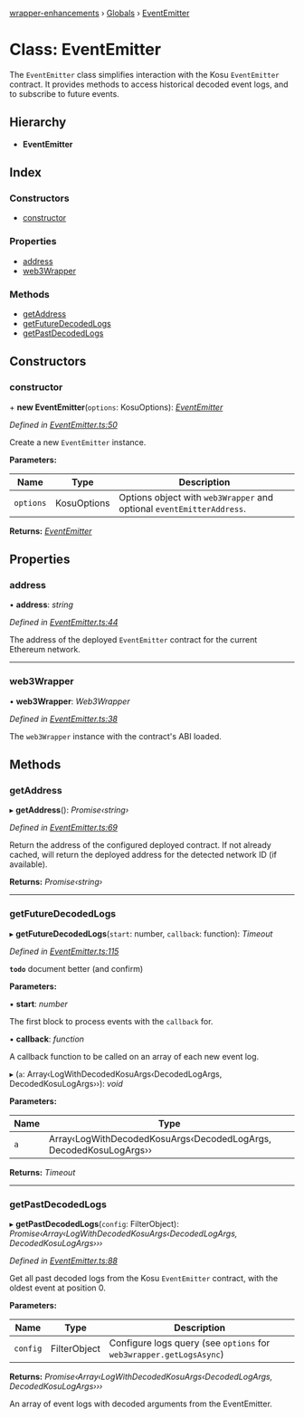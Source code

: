 [wrapper-enhancements](../README.md) › [Globals](../globals.md) › [EventEmitter](eventemitter.md)

# Class: EventEmitter

The `EventEmitter` class simplifies interaction with the Kosu `EventEmitter`
contract. It provides methods to access historical decoded event logs, and
to subscribe to future events.

## Hierarchy

* **EventEmitter**

## Index

### Constructors

* [constructor](eventemitter.md#constructor)

### Properties

* [address](eventemitter.md#address)
* [web3Wrapper](eventemitter.md#web3wrapper)

### Methods

* [getAddress](eventemitter.md#getaddress)
* [getFutureDecodedLogs](eventemitter.md#getfuturedecodedlogs)
* [getPastDecodedLogs](eventemitter.md#getpastdecodedlogs)

## Constructors

###  constructor

\+ **new EventEmitter**(`options`: KosuOptions): *[EventEmitter](eventemitter.md)*

*Defined in [EventEmitter.ts:50](https://github.com/ParadigmFoundation/kosu-monorepo/blob/821f0d85/packages/kosu-wrapper-enhancements/src/EventEmitter.ts#L50)*

Create a new `EventEmitter` instance.

**Parameters:**

Name | Type | Description |
------ | ------ | ------ |
`options` | KosuOptions | Options object with `web3Wrapper` and optional `eventEmitterAddress`.  |

**Returns:** *[EventEmitter](eventemitter.md)*

## Properties

###  address

• **address**: *string*

*Defined in [EventEmitter.ts:44](https://github.com/ParadigmFoundation/kosu-monorepo/blob/821f0d85/packages/kosu-wrapper-enhancements/src/EventEmitter.ts#L44)*

The address of the deployed `EventEmitter` contract for the current Ethereum
network.

___

###  web3Wrapper

• **web3Wrapper**: *Web3Wrapper*

*Defined in [EventEmitter.ts:38](https://github.com/ParadigmFoundation/kosu-monorepo/blob/821f0d85/packages/kosu-wrapper-enhancements/src/EventEmitter.ts#L38)*

The `web3Wrapper` instance with the contract's ABI loaded.

## Methods

###  getAddress

▸ **getAddress**(): *Promise‹string›*

*Defined in [EventEmitter.ts:69](https://github.com/ParadigmFoundation/kosu-monorepo/blob/821f0d85/packages/kosu-wrapper-enhancements/src/EventEmitter.ts#L69)*

Return the address of the configured deployed contract. If not already cached,
will return the deployed address for the detected network ID (if available).

**Returns:** *Promise‹string›*

___

###  getFutureDecodedLogs

▸ **getFutureDecodedLogs**(`start`: number, `callback`: function): *Timeout*

*Defined in [EventEmitter.ts:115](https://github.com/ParadigmFoundation/kosu-monorepo/blob/821f0d85/packages/kosu-wrapper-enhancements/src/EventEmitter.ts#L115)*

**`todo`** document better (and confirm)

**Parameters:**

▪ **start**: *number*

The first block to process events with the `callback` for.

▪ **callback**: *function*

A callback function to be called on an array of each new event log.

▸ (`a`: Array‹LogWithDecodedKosuArgs‹DecodedLogArgs, DecodedKosuLogArgs››): *void*

**Parameters:**

Name | Type |
------ | ------ |
`a` | Array‹LogWithDecodedKosuArgs‹DecodedLogArgs, DecodedKosuLogArgs›› |

**Returns:** *Timeout*

___

###  getPastDecodedLogs

▸ **getPastDecodedLogs**(`config`: FilterObject): *Promise‹Array‹LogWithDecodedKosuArgs‹DecodedLogArgs, DecodedKosuLogArgs›››*

*Defined in [EventEmitter.ts:88](https://github.com/ParadigmFoundation/kosu-monorepo/blob/821f0d85/packages/kosu-wrapper-enhancements/src/EventEmitter.ts#L88)*

Get all past decoded logs from the Kosu `EventEmitter` contract, with the
oldest event at position 0.

**Parameters:**

Name | Type | Description |
------ | ------ | ------ |
`config` | FilterObject | Configure logs query (see `options` for `web3wrapper.getLogsAsync`) |

**Returns:** *Promise‹Array‹LogWithDecodedKosuArgs‹DecodedLogArgs, DecodedKosuLogArgs›››*

An array of event logs with decoded arguments from the EventEmitter.
